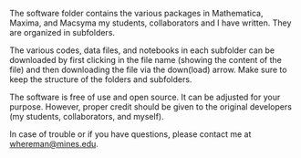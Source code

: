 The software folder contains the various packages in Mathematica, Maxima, and Macsyma my students, collaborators and I have written. They are organized in subfolders.

The various codes, data files, and notebooks in each subfolder can be downloaded by first clicking in the file name (showing the content of the file) 
and then downloading the file via the down(load) arrow. Make sure to keep the structure of the folders and subfolders. 

The software is free of use and open source. It can be adjusted for your purpose. However, proper credit should be given 
to the original developers (my students, collaborators, and myself). 

In case of trouble or if you have questions, please contact me at whereman@mines.edu. 
